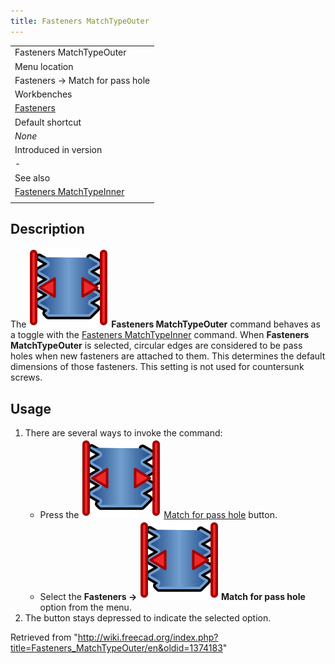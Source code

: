 ```yaml
---
title: Fasteners MatchTypeOuter
---
```


|                                                                                  |
| -------------------------------------------------------------------------------- |
| Fasteners MatchTypeOuter                                                         |
| Menu location                                                                    |
| Fasteners → Match for pass hole                                                  |
| Workbenches                                                                      |
| [Fasteners](/Fasteners_Workbench "Fasteners Workbench")                          |
| Default shortcut                                                                 |
| _None_                                                                           |
| Introduced in version                                                            |
| -                                                                                |
| See also                                                                         |
| [Fasteners MatchTypeInner](/Fasteners_MatchTypeInner "Fasteners MatchTypeInner") |
|                                                                                  |

## Description

The ![](/src/assets/images/Fasteners_MatchTypeOuter.svg) **Fasteners MatchTypeOuter** command behaves as a toggle with the [Fasteners MatchTypeInner](/Fasteners_MatchTypeInner "Fasteners MatchTypeInner") command. When **Fasteners MatchTypeOuter** is selected, circular edges are considered to be pass holes when new fasteners are attached to them. This determines the default dimensions of those fasteners. This setting is not used for countersunk screws.

## Usage

1. There are several ways to invoke the command:
   - Press the ![](/src/assets/images/Fasteners_MatchTypeOuter.svg) [Match for pass hole](/Fasteners_MatchTypeOuter "Fasteners MatchTypeOuter") button.
   - Select the **Fasteners → ![](/src/assets/images/Fasteners_MatchTypeOuter.svg) Match for pass hole** option from the menu.
2. The button stays depressed to indicate the selected option.

Retrieved from "<http://wiki.freecad.org/index.php?title=Fasteners_MatchTypeOuter/en&oldid=1374183>"
